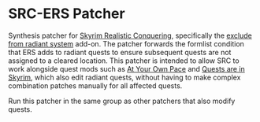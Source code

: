 # SRC-ERS Patcher

Synthesis patcher for [Skyrim Realistic Conquering](https://www.nexusmods.com/skyrimspecialedition/mods/26396), specifically the [exclude from radiant system](https://www.nexusmods.com/skyrimspecialedition/mods/41881) add-on. The patcher forwards the formlist condition that ERS adds to radiant quests to ensure subsequent quests are not assigned to a cleared location. This patcher is intended to allow SRC to work alongside quest mods such as [At Your Own Pace](https://www.nexusmods.com/skyrimspecialedition/mods/52704) and [Quests are in Skyrim](https://www.nexusmods.com/skyrimspecialedition/mods/18416), which also edit radiant quests, without having to make complex combination patches manually for all affected quests.

Run this patcher in the same group as other patchers that also modify quests.